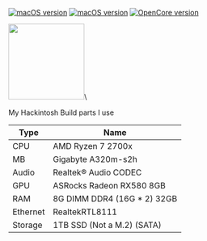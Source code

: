 
[![macOS version](https://img.shields.io/static/v1?label=MacOS-BigSur&message=11.5.1&color=success)](https://www.apple.com/id/macos/big-sur/) [![macOS version](https://img.shields.io/static/v1?label=MacOS-Monterey&message=12.0&color=blueviolet)](https://www.apple.com/id/macos/monterey-preview/) [![OpenCore version](https://img.shields.io/badge/OpenCore-0.7.2-informational.svg)](https://github.com/acidanthera/OpenCorePkg) 

<img src="pic/big-sur.png" width="150"/>\

My Hackintosh Build parts I use

| Type                 | Name                              |
|----------------------|-----------------------------------|
| CPU                  | AMD Ryzen 7 2700x                 |
| MB                   | Gigabyte A320m-s2h                |
| Audio                | Realtek® Audio CODEC              |
| GPU                  | ASRocks Radeon RX580 8GB          |
| RAM                  | 8G DIMM DDR4 (16G * 2) 32GB       |
| Ethernet             | RealtekRTL8111                    |
| Storage              | 1TB SSD (Not a M.2) (SATA)        |

